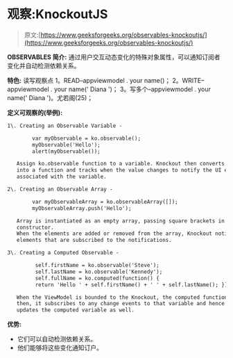# 观察:KnockoutJS

> 原文:[https://www.geeksforgeeks.org/observables-knockoutjs/](https://www.geeksforgeeks.org/observables-knockoutjs/)

**OBSERVABLES 简介:**
通过用户交互动态变化的特殊对象属性，可以通知订阅者变化并自动检测依赖关系。

**特色:**
读写观察点
1。READ–appviewmodel . your name()；
2。WRITE–appviewmodel . your name(' Diana ')；
3。写多个–appviewmodel . your name(' Diana ')。尤若阁(25)；

**定义可观察的(举例):**

```html
1\. Creating an Observable Variable - 

        var myObservable = ko.observable();
        myObservable('Hello');
        alert(myObservable());

   Assign ko.observable function to a variable. Knockout then converts the variable 
   into a function and tracks when the value changes to notify the UI elements 
   associated with the variable.

2\. Creating an Observable Array - 

        var myObservableArray = ko.observableArray([]);
        myObservableArray.push('Hello');

   Array is instantiated as an empty array, passing square brackets in the 
   constructor.
   When the elements are added or removed from the array, Knockout notifies 
   elements that are subscribed to the notifications.

3\. Creating a Computed Observable - 

         self.firstName = ko.observable('Steve');
         self.lastName = ko.observable('Kennedy');
         self.fullName = ko.computed(function() {
         return 'Hello ' + self.firstName() + ' ' + self.lastName(); });

   When the ViewModel is bounded to the Knockout, the computed function is executed 
   then, it subscribes to any change events to that variable and hence Knockout 
   updates the computed variable as well. 

```

**优势:**

*   它们可以自动检测依赖关系。
*   他们能够将这些变化通知订户。